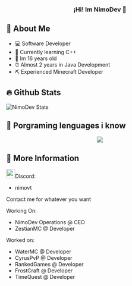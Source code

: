 <h3 align="center">¡Hi! Im NimoDev</a> 👋</h3>

## 📖 About Me
* 💻 Software Developer
* 💾 Currently learning C++
* 🌱 Im 16 years old
* ⏰ Almost 2 years in Java Development
* ⛏️ Experienced Minecraft Developer

## 🔥 Github Stats
![NimoDev Stats](https://git-hub-stats-liard.vercel.app/api?username=NimxDev&theme=dark&show_icons=true&hide_border=true&count_private=true)

## 🌱 Porgraming lenguages i know
<p align="center">
  <a href="https://skillicons.dev">
    <img src="https://skillicons.dev/icons?i=java,js,cpp,html,python,mongo,mysql,redis,discord,git,github" />
  </a>
</p>

## 🧩 More Information

<img src="https://cdn.discordapp.com/attachments/854372954543751180/1220012403350311062/LnBuZw.png?ex=660d6417&is=65faef17&hm=4d811f73ccc79f8cd80a203b57b8b91d25dd84628428d6d343f024b8e773ddaf&" width="24"/>Discord:

* nimovt

Contact me for whatever you want

Working On:

* NimoDev Operations @ CEO
* ZestianMC @ Developer


Worked on:
* WaterMC @ Developer
* CyrusPvP @ Developer
* RankedGames @ Developer
* FrostCraft @ Developer
* TimeQuest @ Developer


